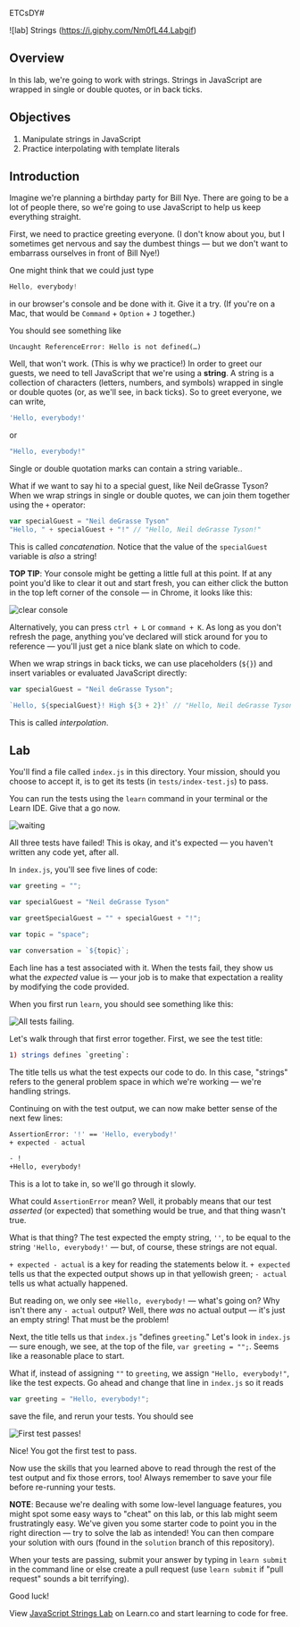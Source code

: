 ETCsDY# 

![lab] Strings  (https://i.giphy.com/Nm0fL44.Labgif)

## Overview 

In this lab, we're going to work with strings. Strings in JavaScript are wrapped in single or double quotes, or in back ticks.

## Objectives

1. Manipulate strings in JavaScript
2. Practice interpolating with template literals

## Introduction

Imagine we're planning a birthday party for Bill Nye. There are going to be a lot of people there, so we're going to use JavaScript to help us keep everything straight.

First, we need to practice greeting everyone. (I don't know about you, but I sometimes get nervous and say the dumbest things — but we don't want to embarrass ourselves in front of Bill Nye!)

One might think that we could just type

```js
Hello, everybody!
```

in our browser's console and be done with it. Give it a try. (If you're on a Mac, that would be `Command` + `Option` + `J` together.)

You should see something like

```
Uncaught ReferenceError: Hello is not defined(…)
```

Well, that won't work. (This is why we practice!) In order to greet our guests, we need to tell JavaScript that we're using a **string**. A string is a collection of characters (letters, numbers, and symbols) wrapped in single or double quotes (or, as we'll see, in back ticks). So to greet everyone, we can write,

```js
'Hello, everybody!'
```

or

```js
"Hello, everybody!"
```

Single or double quotation marks can contain a string variable..

What if we want to say hi to a special guest, like Neil deGrasse Tyson? When we wrap strings in single or double quotes, we can join them together using the `+` operator:

```js
var specialGuest = "Neil deGrasse Tyson"
"Hello, " + specialGuest + "!" // "Hello, Neil deGrasse Tyson!"
```

This is called _concatenation_. Notice that the value of the `specialGuest` variable is _also_ a string!

**TOP TIP**: Your console might be getting a little full at this point. If at any point you'd like to clear it out and start fresh, you can either click the button in the top left corner of the console — in Chrome, it looks like this:

![clear console](https://curriculum-content.s3.amazonaws.com/skills-based-js/clear_console.png)

Alternatively, you can press `ctrl + L` or `command + K`. As long as you don't refresh the page, anything you've declared will stick around for you to reference — you'll just get a nice blank slate on which to code.

When we wrap strings in back ticks, we can use placeholders (`${}`) and insert variables or evaluated JavaScript directly:

```js
var specialGuest = "Neil deGrasse Tyson";

`Hello, ${specialGuest}! High ${3 + 2}!` // "Hello, Neil deGrasse Tyson! High 5!"
```

This is called _interpolation_.

## Lab

You'll find a file called `index.js` in this directory. Your mission, should you choose to accept it, is to get its tests (in `tests/index-test.js`) to pass.

You can run the tests using the `learn` command in your terminal or the Learn IDE. Give that a go now.

![waiting](https://i.giphy.com/9c830567WqLCw.gif)

All three tests have failed! This is okay, and it's expected — you haven't written any code yet, after all.

In `index.js`, you'll see five lines of code:

```js
var greeting = "";

var specialGuest = "Neil deGrasse Tyson"

var greetSpecialGuest = "" + specialGuest + "!";

var topic = "space";

var conversation = `${topic}`;
```

Each line has a test associated with it. When the tests fail, they show us what the _expected_ value is — your job is to make that expectation a reality by modifying the code provided.

When you first run `learn`, you should see something like this:

![All tests failing.](https://user-images.githubusercontent.com/17556281/27979675-b6575498-6345-11e7-8c9d-052c2d4d3e96.png)

Let's walk through that first error together. First, we see the test title:

```bash
1) strings defines `greeting`:
```

The title tells us what the test expects our code to do. In this case,
"strings" refers to the general problem space in which we're working —
we're handling strings.

Continuing on with the test output, we can now make better sense of the next few lines:

```bash
AssertionError: '!' == 'Hello, everybody!'
+ expected - actual

- !
+Hello, everybody!
```

This is a lot to take in, so we'll go through it slowly.

What could `AssertionError` mean? Well, it probably means that our test _asserted_ (or expected) that something would be true, and that thing wasn't true.

What is that thing? The test expected the empty string, `''`, to be equal to the string `'Hello, everybody!'` — but, of course, these strings are not equal.

`+ expected - actual` is a key for reading the statements below it. `+ expected` tells us that the expected output shows up in that yellowish green; `- actual` tells us what actually happened.

But reading on, we only see `+Hello, everybody!` — what's going on? Why isn't there any `- actual` output? Well, there _was_ no actual output — it's just an empty string! That must be the problem!

Next, the title tells us that `index.js` "defines `greeting`." Let's look in `index.js` — sure enough, we see, at the top of the file, `var greeting = "";`. Seems like a reasonable place to start.

What if, instead of assigning `""` to `greeting`, we assign `"Hello, everybody!"`, like the test expects. Go ahead and change that line in `index.js` so it reads

```js
var greeting = "Hello, everybody!";
```

save the file, and rerun your tests. You should see

![First test passes!](https://user-images.githubusercontent.com/17556281/27979674-b65255f6-6345-11e7-8fca-d71760c514ef.png)

Nice! You got the first test to pass.

Now use the skills that you learned above to read through the rest of the test output and fix those errors, too! Always remember to save your file before re-running your tests.

**NOTE**: Because we're dealing with some low-level language features, you might spot some easy ways to "cheat" on this lab, or this lab might seem frustratingly easy. We've given you some starter code to point you in the right direction — try to solve the lab as intended! You can then compare your solution with ours (found in the `solution` branch of this repository).

When your tests are passing, submit your answer by typing in `learn submit` in the command line or else create a pull request (use `learn submit` if "pull request" sounds a bit terrifying).

Good luck!

<p class='util--hide'>View <a href='https://learn.co/lessons/javascript-strings-lab'>JavaScript Strings Lab</a> on Learn.co and start learning to code for free.</p>
